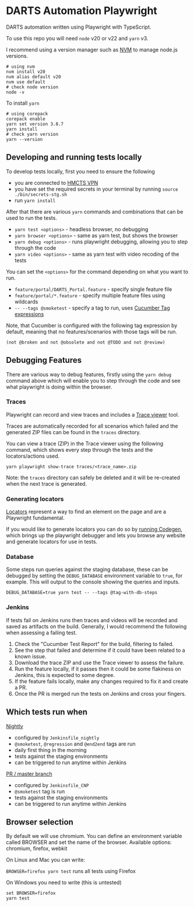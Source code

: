 # DARTS Automation Playwright

DARTS automation written using Playwright with TypeScript.

To use this repo you will need `node` v20 or v22 and `yarn` v3.

I recommend using a version manager such as [NVM](https://github.com/nvm-sh/nvm?tab=readme-ov-file#installing-and-updating) to manage node.js versions.

```
# using nvm
nvm install v20
nvm alias default v20
nvm use default
# check node version
node -v
```

To install `yarn`

```
# using corepack
corepack enable
yarn set version 3.8.7
yarn install
# check yarn version
yarn --version
```

## Developing and running tests locally

To develop tests locally, first you need to ensure the following

- you are connected to [HMCTS VPN](https://portal.platform.hmcts.net/)
- you have set the required secrets in your terminal by running `source ./bin/secrets-stg.sh`
- run `yarn install`

After that there are various `yarn` commands and combinations that can be used to run the tests.

- `yarn test <options>` - headless browser, no debugging
- `yarn browser <options>` - same as yarn test, but shows the browser
- `yarn debug <options>` - runs playwright debugging, allowing you to step through the code
- `yarn video <options>` - same as yarn test with video recoding of the tests

You can set the `<options>` for the command depending on what you want to run.

- `feature/portal/DARTS_Portal.feature` - specify single feature file
- `feature/portal/*.feature` - specify multiple feature files using wildcards
- `-- --tags @smoketest` - specify a tag to run, uses [Cucumber Tag expressions](https://cucumber.io/docs/cucumber/api/#tag-expressions)

Note, that Cucumber is configured with the following tag expression by default, meaning that no features/scenarios with those tags will be run.

```
(not @broken and not @obsolete and not @TODO and not @review)
```

## Debugging Features

There are various way to debug features, firstly using the `yarn debug` command above which will enable you to step through the code and see what playwright is doing within the browser.

### Traces

Playwright can record and view traces and includes a [Trace viewer](https://playwright.dev/docs/trace-viewer) tool.

Traces are automatically recorded for all scenarios which failed and the generated ZIP files can be found in the `traces` directory.

You can view a trace (ZIP) in the Trace viewer using the following command, which shows every step through the tests and the locators/actions used.

```
yarn playwright show-trace traces/<trace_name>.zip
```

Note: the `traces` directory can safely be deleted and it will be re-created when the next trace is generated.

### Generating locators

[Locators](https://playwright.dev/docs/locators) represent a way to find an element on the page and are a Playwright fundamental.

If you would like to generate locators you can do so by [running Codegen](https://playwright.dev/docs/codegen#running-codegen), which brings up the playwright debugger and lets you browse any website and generate locators for use in tests.

### Database

Some steps run queries against the staging database, these can be debugged by setting the `DEBUG_DATABASE` environment variable to `true`, for example. This will output to the console showing the queries and inputs.

```
DEBUG_DATABASE=true yarn test -- --tags @tag-with-db-steps
```

### Jenkins

If tests fail on Jenkins runs then traces and videos will be recorded and saved as artifacts on the build. Generally, I would recommend the following when assessing a failing test.

1. Check the "Cucumber Test Report" for the build, filtering to failed.
1. See the step that failed and determine if it could have been related to a known issue.
1. Download the trace ZIP and use the Trace viewer to assess the failure.
1. Run the feature locally, if it passes then it could be some flakiness on Jenkins, this is expected to some degree.
1. If the feature fails locally, make any changes required to fix it and create a PR.
1. Once the PR is merged run the tests on Jenkins and cross your fingers.

## Which tests run when

[Nightly](https://sds-build.hmcts.net/job/HMCTS_Nightly/job/darts-automation-playwright/job/master/)

- configured by `Jenkinsfile_nightly`
- `@smoketest`, `@regression` and `@end2end` tags are run
- daily first thing in the morning
- tests against the staging environments
- can be triggered to run anytime within Jenkins

[PR / master branch](https://sds-build.hmcts.net/job/HMCTS/job/darts-automation-playwright/job/master/)

- configured by `Jenkinsfile_CNP`
- `@smoketest` tag is run
- tests against the staging environments
- can be triggered to run anytime within Jenkins

## Browser selection

By default we will use chromium. You can define an environment variable called BROWSER and
set the name of the browser. Available options: chromium, firefox, webkit

On Linux and Mac you can write:

`BROWSER=firefox yarn test` runs all tests using Firefox

On Windows you need to write (this is untested)

```
set BROWSER=firefox
yarn test
```
